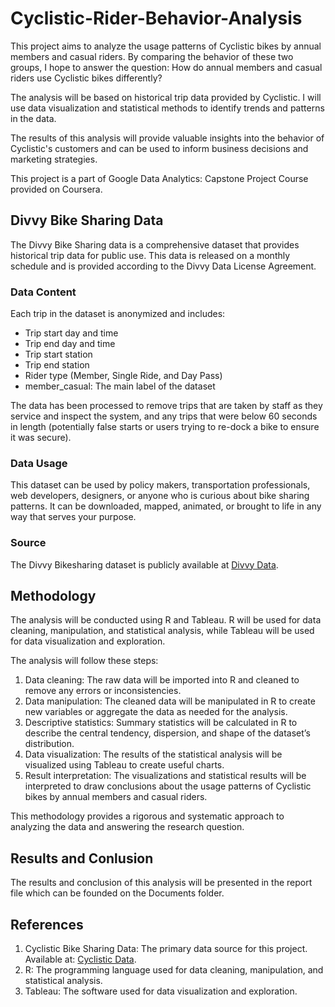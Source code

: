 # Cyclistic-Rider-Behavior-Analysis

This project aims to analyze the usage patterns of Cyclistic bikes by annual members and casual riders. By comparing the behavior of these two groups, I hope to answer the question: How do annual members and casual riders use Cyclistic bikes differently?

The analysis will be based on historical trip data provided by Cyclistic. I will use data visualization and statistical methods to identify trends and patterns in the data.

The results of this analysis will provide valuable insights into the behavior of Cyclistic's customers and can be used to inform business decisions and marketing strategies.

This project is a part of Google Data Analytics: Capstone Project Course provided on Coursera.

## Divvy Bike Sharing Data

The Divvy Bike Sharing data is a comprehensive dataset that provides historical trip data for public use. This data is released on a monthly schedule and is provided according to the Divvy Data License Agreement.

### Data Content

Each trip in the dataset is anonymized and includes:

- Trip start day and time
- Trip end day and time
- Trip start station
- Trip end station
- Rider type (Member, Single Ride, and Day Pass)
- member_casual: The main label of the dataset

The data has been processed to remove trips that are taken by staff as they service and inspect the system, and any trips that were below 60 seconds in length (potentially false starts or users trying to re-dock a bike to ensure it was secure).

### Data Usage

This dataset can be used by policy makers, transportation professionals, web developers, designers, or anyone who is curious about bike sharing patterns. It can be downloaded, mapped, animated, or brought to life in any way that serves your purpose.

### Source

The Divvy Bikesharing dataset is publicly available at [Divvy Data](https://divvy-tripdata.s3.amazonaws.com/index.html).

## Methodology

The analysis will be conducted using R and Tableau. R will be used for data cleaning, manipulation, and statistical analysis, while Tableau will be used for data visualization and exploration.

The analysis will follow these steps:

1. Data cleaning: The raw data will be imported into R and cleaned to remove any errors or inconsistencies.
2. Data manipulation: The cleaned data will be manipulated in R to create new variables or aggregate the data as needed for the analysis.
3. Descriptive statistics: Summary statistics will be calculated in R to describe the central tendency, dispersion, and shape of the dataset’s distribution.
4. Data visualization: The results of the statistical analysis will be visualized using Tableau to create useful charts.
5. Result interpretation: The visualizations and statistical results will be interpreted to draw conclusions about the usage patterns of Cyclistic bikes by annual members and casual riders.

This methodology provides a rigorous and systematic approach to analyzing the data and answering the research question.

## Results and Conlusion

The results and conclusion of this analysis will be presented in the report file which can be founded on the Documents folder.

## References

1. Cyclistic Bike Sharing Data: The primary data source for this project. Available at: [Cyclistic Data](https://divvy-tripdata.s3.amazonaws.com/index.html).
2. R: The programming language used for data cleaning, manipulation, and statistical analysis.
3. Tableau: The software used for data visualization and exploration.
